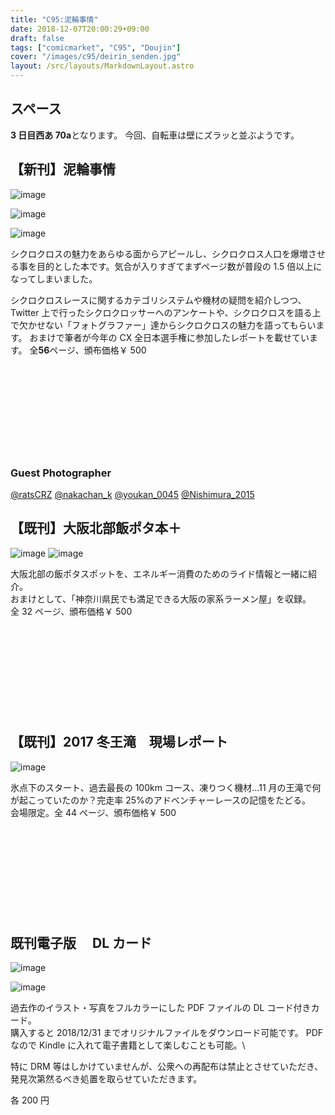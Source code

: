 ```yaml
---
title: "C95:泥輪事情"
date: 2018-12-07T20:00:29+09:00
draft: false
tags: ["comicmarket", "C95", "Doujin"]
cover: "/images/c95/deirin_senden.jpg"
layout: /src/layouts/MarkdownLayout.astro
---
```


## スペース

**3 日目西あ 70a**となります。
今回、自転車は壁にズラッと並ぶようです。

## 【新刊】泥輪事情

![image](/images/c95/deirin_senden.jpg)

![image](/images/c95/page.PNG)

![image](/images/c95/page2.PNG)

シクロクロスの魅力をあらゆる面からアピールし、シクロクロス人口を爆増させる事を目的とした本です。気合が入りすぎてまずページ数が普段の 1.5 倍以上になってしまいました。

シクロクロスレースに関するカテゴリシステムや機材の疑問を紹介しつつ、Twitter 上で行ったシクロクロッサーへのアンケートや、シクロクロスを語る上で欠かせない「フォトグラファー」達からシクロクロスの魅力を語ってもらいます。
おまけで筆者が今年の CX 全日本選手権に参加したレポートを載せています。
全**56**ページ、頒布価格￥ 500

<div class="iframely-embed"><div class="iframely-responsive" style="height: 140px; padding-bottom: 0;"><a href="https://amzn.to/3apCvtP" data-iframely-url="//cdn.iframe.ly/WiqGUWO?iframe=card-small"></a></div></div>

### Guest Photographer

[@ratsCRZ](https://twitter.com/ratscrz)
[@nakachan_k](https://twitter.com/nakachan_k])
[@youkan_0045](https://twitter.com/youkan_0045)
[@Nishimura_2015](https://twitter.com/Nishimura_2015)

## 【既刊】大阪北部飯ポタ本＋

![image](/images/c93/c93_sample01.jpg)
![image](/images/c93/c93_sample02.jpg)

大阪北部の飯ポタスポットを、エネルギー消費のためのライド情報と一緒に紹介。\
おまけとして、「神奈川県民でも満足できる大阪の家系ラーメン屋」を収録。\
全 32 ページ、頒布価格￥ 500

<div class="iframely-embed"><div class="iframely-responsive" style="height: 140px; padding-bottom: 0;"><a href="https://amzn.to/30Elg3j" data-iframely-url="//cdn.iframe.ly/i2ZWPew?iframe=card-small"></a></div></div>

## 【既刊】2017 冬王滝　現場レポート

![image](/images/c93/c93_sample03.jpg)

氷点下のスタート、過去最長の 100km コース、凍りつく機材…11 月の王滝で何が起こっていたのか？完走率 25%のアドベンチャーレースの記憶をたどる。\
会場限定。全 44 ページ、頒布価格￥ 500

<div class="iframely-embed"><div class="iframely-responsive" style="height: 140px; padding-bottom: 0;"><a href="https://amzn.to/3asRh2P" data-iframely-url="//cdn.iframe.ly/QWmk5sl?iframe=card-small"></a></div></div>

## 既刊電子版　 DL カード

![image](/images/c93/c93_dlcard01.png)

![image](/images/c93/c93_dlcard02.png)

過去作のイラスト・写真をフルカラーにした PDF ファイルの DL コード付きカード。\
購入すると 2018/12/31 までオリジナルファイルをダウンロード可能です。
PDF なので Kindle に入れて電子書籍として楽しむことも可能。\

特に DRM 等はしかけていませんが、公衆への再配布は禁止とさせていただき、発見次第然るべき処置を取らせていただきます。

各 200 円
